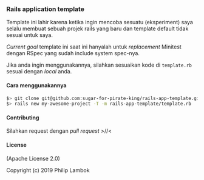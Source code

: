 ### Rails application template

Template ini lahir karena ketika ingin mencoba sesuatu (eksperiment) saya selalu membuat sebuah projek rails yang baru dan template default tidak sesuai untuk saya.

*Current goal* template ini saat ini hanyalah untuk *replacement* Minitest dengan RSpec yang sudah include system spec-nya.

Jika anda ingin menggunakannya, silahkan sesuaikan kode di `template.rb` sesuai dengan *local* anda.

#### Cara menggunakannya

```bash
$> git clone git@github.com:sugar-for-pirate-king/rails-app-template.git
$> rails new my-awesome-project -T -m rails-app-template/template.rb
```

#### Contributing
Silahkan request dengan *pull request* >//<

#### License
(Apache License 2.0)

Copyright (c) 2019 Philip Lambok